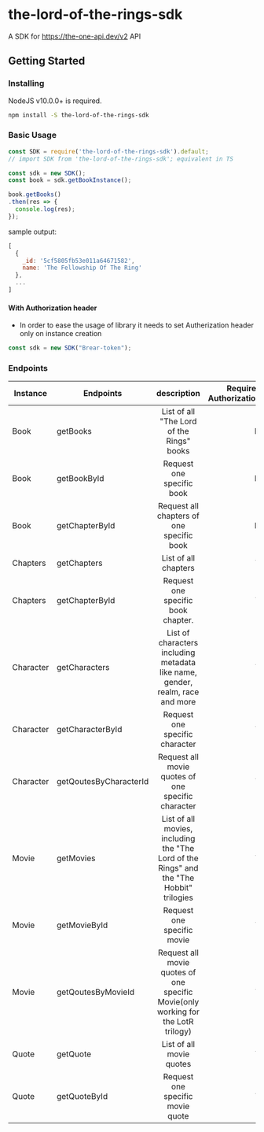 # the-lord-of-the-rings-sdk
A SDK for https://the-one-api.dev/v2 API 

## Getting Started

### Installing

NodeJS v10.0.0+ is required.

```sh
npm install -S the-lord-of-the-rings-sdk
```

### Basic Usage

```js
const SDK = require('the-lord-of-the-rings-sdk').default;
// import SDK from 'the-lord-of-the-rings-sdk'; equivalent in TS

const sdk = new SDK();
const book = sdk.getBookInstance();

book.getBooks()
.then(res => {
  console.log(res);
});
```

sample output:
```js
[
  {
    _id: '5cf5805fb53e011a64671582',
    name: 'The Fellowship Of The Ring'
  },
  ...
]
```

#### With Authorization header

- In order to ease the usage of library it needs to set Autherization header only on instance creation

```js
const sdk = new SDK("Brear-token");
```

### Endpoints

| Instance | Endpoints   |      description      |  Requires Authorization |
|----------|----------|:-------------:|------:|
| Book | getBooks |  List of all "The Lord of the Rings" books | N |
| Book | getBookById |  Request one specific book | N |
| Book | getChapterById |  Request all chapters of one specific book | N |
| Chapters | getChapters |  List of all chapters | Y |
| Chapters | getChapterById |  Request one specific book chapter.   | Y |
| Character | getCharacters | List of characters including metadata like name, gender, realm, race and more | Y |
| Character | getCharacterById | Request one specific character | Y |
| Character | getQoutesByCharacterId | Request all movie quotes of one specific character  | Y |
| Movie | getMovies |  List of all movies, including the "The Lord of the Rings" and the "The Hobbit" trilogies | Y |
| Movie | getMovieById | Request one specific movie | Y |
| Movie | getQoutesByMovieId | Request all movie quotes of one specific Movie(only working for the LotR trilogy) | Y |
| Quote | getQuote | List of all movie quotes | Y |
| Quote | getQuoteById | Request one specific movie quote | Y |
